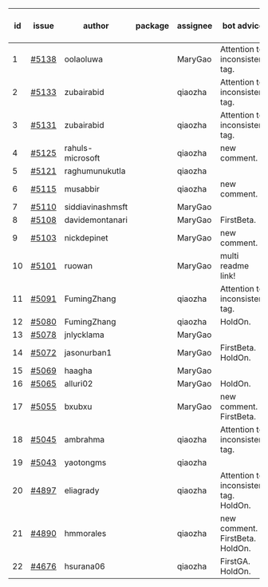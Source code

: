 | id | issue | author | package | assignee | bot advice | created date of issue | target release date | date from target |
| ------ | ------ | ------ | ------ | ------ | ------ | ------ | ------ | :-----: |
| 1 | [#5138](https://github.com/Azure/sdk-release-request/issues/5138) | oolaoluwa |  | MaryGao | Attention to inconsistent tag. | 04-16 | 05-24 |  |
| 2 | [#5133](https://github.com/Azure/sdk-release-request/issues/5133) | zubairabid |  | qiaozha | Attention to inconsistent tag. | 04-12 | 05-24 |  |
| 3 | [#5131](https://github.com/Azure/sdk-release-request/issues/5131) | zubairabid |  | qiaozha | Attention to inconsistent tag. | 04-12 | 05-24 |  |
| 4 | [#5125](https://github.com/Azure/sdk-release-request/issues/5125) | rahuls-microsoft |  | qiaozha | new comment. | 04-11 | 04-26 |  |
| 5 | [#5121](https://github.com/Azure/sdk-release-request/issues/5121) | raghumunukutla |  | qiaozha |  | 04-11 | 04-26 |  |
| 6 | [#5115](https://github.com/Azure/sdk-release-request/issues/5115) | musabbir |  | qiaozha | new comment. | 04-08 | 04-26 |  |
| 7 | [#5110](https://github.com/Azure/sdk-release-request/issues/5110) | siddiavinashmsft |  | MaryGao |  | 04-04 | 04-26 |  |
| 8 | [#5108](https://github.com/Azure/sdk-release-request/issues/5108) | davidemontanari |  | MaryGao | FirstBeta. | 04-03 | 04-26 |  |
| 9 | [#5103](https://github.com/Azure/sdk-release-request/issues/5103) | nickdepinet |  | MaryGao | new comment. | 04-01 | 04-26 |  |
| 10 | [#5101](https://github.com/Azure/sdk-release-request/issues/5101) | ruowan |  | MaryGao | multi readme link! | 04-01 | 04-26 |  |
| 11 | [#5091](https://github.com/Azure/sdk-release-request/issues/5091) | FumingZhang |  | qiaozha | Attention to inconsistent tag. | 03-27 | 04-26 |  |
| 12 | [#5080](https://github.com/Azure/sdk-release-request/issues/5080) | FumingZhang |  | qiaozha | HoldOn. | 03-25 | 04-26 |  |
| 13 | [#5078](https://github.com/Azure/sdk-release-request/issues/5078) | jnlycklama |  | MaryGao |  | 03-22 | 04-26 |  |
| 14 | [#5072](https://github.com/Azure/sdk-release-request/issues/5072) | jasonurban1 |  | MaryGao | FirstBeta. HoldOn. | 03-22 | 04-26 |  |
| 15 | [#5069](https://github.com/Azure/sdk-release-request/issues/5069) | haagha |  | MaryGao |  | 03-21 | 04-26 |  |
| 16 | [#5065](https://github.com/Azure/sdk-release-request/issues/5065) | alluri02 |  | MaryGao | HoldOn. | 03-20 | 04-26 |  |
| 17 | [#5055](https://github.com/Azure/sdk-release-request/issues/5055) | bxubxu |  | MaryGao | new comment. FirstBeta. | 03-18 | 04-26 |  |
| 18 | [#5045](https://github.com/Azure/sdk-release-request/issues/5045) | ambrahma |  | qiaozha | Attention to inconsistent tag. | 03-15 | 04-26 |  |
| 19 | [#5043](https://github.com/Azure/sdk-release-request/issues/5043) | yaotongms |  | qiaozha |  | 03-13 | 04-26 |  |
| 20 | [#4897](https://github.com/Azure/sdk-release-request/issues/4897) | eliagrady |  | qiaozha | Attention to inconsistent tag. HoldOn. | 01-18 | 04-26 |  |
| 21 | [#4890](https://github.com/Azure/sdk-release-request/issues/4890) | hmmorales |  | qiaozha | new comment. FirstBeta. HoldOn. | 01-16 | 04-26 |  |
| 22 | [#4676](https://github.com/Azure/sdk-release-request/issues/4676) | hsurana06 |  | qiaozha | FirstGA. HoldOn. | 10-23 | 04-26 |  |
